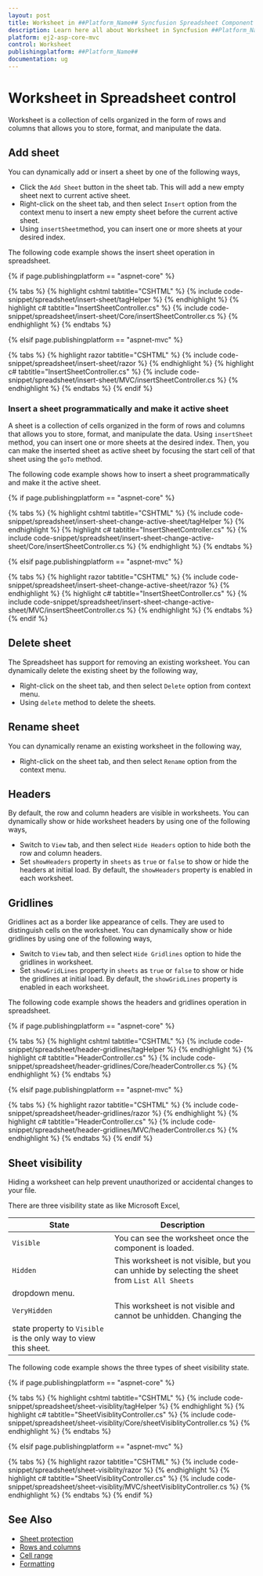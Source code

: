 ```yaml
---
layout: post
title: Worksheet in ##Platform_Name## Syncfusion Spreadsheet Component
description: Learn here all about Worksheet in Syncfusion ##Platform_Name## Spreadsheet component of Syncfusion Essential JS 2 and more.
platform: ej2-asp-core-mvc
control: Worksheet
publishingplatform: ##Platform_Name##
documentation: ug
---
```



# Worksheet in Spreadsheet control

Worksheet is a collection of cells organized in the form of rows and columns that allows you to store, format, and manipulate the data.

## Add sheet

You can dynamically add or insert a sheet by one of the following ways,

* Click the `Add Sheet` button in the sheet tab. This will add a new empty sheet next to current active sheet.
* Right-click on the sheet tab, and then select `Insert` option from the context menu to insert a new empty sheet before the current active sheet.
* Using `insertSheet`method, you can insert one or more sheets at your desired index.

The following code example shows the insert sheet operation in spreadsheet.

{% if page.publishingplatform == "aspnet-core" %}

{% tabs %}
{% highlight cshtml tabtitle="CSHTML" %}
{% include code-snippet/spreadsheet/insert-sheet/tagHelper %}
{% endhighlight %}
{% highlight c# tabtitle="InsertSheetController.cs" %}
{% include code-snippet/spreadsheet/insert-sheet/Core/insertSheetController.cs %}
{% endhighlight %}
{% endtabs %}

{% elsif page.publishingplatform == "aspnet-mvc" %}

{% tabs %}
{% highlight razor tabtitle="CSHTML" %}
{% include code-snippet/spreadsheet/insert-sheet/razor %}
{% endhighlight %}
{% highlight c# tabtitle="InsertSheetController.cs" %}
{% include code-snippet/spreadsheet/insert-sheet/MVC/insertSheetController.cs %}
{% endhighlight %}
{% endtabs %}
{% endif %}

### Insert a sheet programmatically and make it active sheet

A sheet is a collection of cells organized in the form of rows and columns that allows you to store, format, and manipulate the data. Using `insertSheet` method, you can insert one or more sheets at the desired index. Then, you can make the inserted sheet as active sheet by focusing the start cell of that sheet using the `goTo` method.

The following code example shows how to insert a sheet programmatically and make it the active sheet.

{% if page.publishingplatform == "aspnet-core" %}

{% tabs %}
{% highlight cshtml tabtitle="CSHTML" %}
{% include code-snippet/spreadsheet/insert-sheet-change-active-sheet/tagHelper %}
{% endhighlight %}
{% highlight c# tabtitle="InsertSheetController.cs" %}
{% include code-snippet/spreadsheet/insert-sheet-change-active-sheet/Core/insertSheetController.cs %}
{% endhighlight %}
{% endtabs %}

{% elsif page.publishingplatform == "aspnet-mvc" %}

{% tabs %}
{% highlight razor tabtitle="CSHTML" %}
{% include code-snippet/spreadsheet/insert-sheet-change-active-sheet/razor %}
{% endhighlight %}
{% highlight c# tabtitle="InsertSheetController.cs" %}
{% include code-snippet/spreadsheet/insert-sheet-change-active-sheet/MVC/insertSheetController.cs %}
{% endhighlight %}
{% endtabs %}
{% endif %}


## Delete sheet

The Spreadsheet has support for removing an existing worksheet. You can dynamically delete the existing sheet by the following way,

* Right-click on the sheet tab, and then select `Delete` option from context menu.
* Using `delete` method to delete the sheets.

## Rename sheet

You can dynamically rename an existing worksheet in the following way,

* Right-click on the sheet tab, and then select `Rename` option from the context menu.

## Headers

By default, the row and column headers are visible in worksheets. You can dynamically show or hide worksheet headers by using one of the following ways,

* Switch to `View` tab, and then select `Hide Headers` option to hide both the row and column headers.
* Set `showHeaders` property in `sheets` as `true` or `false` to show or hide the headers at initial load. By default, the `showHeaders` property is enabled in each worksheet.

## Gridlines

Gridlines act as a border like appearance of cells. They are used to distinguish cells on the worksheet. You can dynamically show or hide gridlines by using one of the following ways,

* Switch to `View` tab, and then select `Hide Gridlines` option to hide the gridlines in worksheet.
* Set `showGridLines` property in `sheets` as `true` or `false` to show or hide the gridlines at initial load. By default, the `showGridLines` property is enabled in each worksheet.

The following code example shows the headers and gridlines operation in spreadsheet.

{% if page.publishingplatform == "aspnet-core" %}

{% tabs %}
{% highlight cshtml tabtitle="CSHTML" %}
{% include code-snippet/spreadsheet/header-gridlines/tagHelper %}
{% endhighlight %}
{% highlight c# tabtitle="HeaderController.cs" %}
{% include code-snippet/spreadsheet/header-gridlines/Core/headerController.cs %}
{% endhighlight %}
{% endtabs %}

{% elsif page.publishingplatform == "aspnet-mvc" %}

{% tabs %}
{% highlight razor tabtitle="CSHTML" %}
{% include code-snippet/spreadsheet/header-gridlines/razor %}
{% endhighlight %}
{% highlight c# tabtitle="HeaderController.cs" %}
{% include code-snippet/spreadsheet/header-gridlines/MVC/headerController.cs %}
{% endhighlight %}
{% endtabs %}
{% endif %}

## Sheet visibility

Hiding a worksheet can help prevent unauthorized or accidental changes to your file.

There are three visibility state as like Microsoft Excel,

| State | Description |
|-------|---------|
| `Visible` | You can see the worksheet once the component is loaded. |
| `Hidden` | This worksheet is not visible, but you can unhide by selecting the sheet from `List All Sheets`
dropdown menu. |
| `VeryHidden` | This worksheet is not visible and cannot be unhidden. Changing the
state property to `Visible` is the only way to view this sheet. |

The following code example shows the three types of sheet visibility state.

{% if page.publishingplatform == "aspnet-core" %}

{% tabs %}
{% highlight cshtml tabtitle="CSHTML" %}
{% include code-snippet/spreadsheet/sheet-visiblity/tagHelper %}
{% endhighlight %}
{% highlight c# tabtitle="SheetVisiblityController.cs" %}
{% include code-snippet/spreadsheet/sheet-visiblity/Core/sheetVisiblityController.cs %}
{% endhighlight %}
{% endtabs %}

{% elsif page.publishingplatform == "aspnet-mvc" %}

{% tabs %}
{% highlight razor tabtitle="CSHTML" %}
{% include code-snippet/spreadsheet/sheet-visiblity/razor %}
{% endhighlight %}
{% highlight c# tabtitle="SheetVisiblityController.cs" %}
{% include code-snippet/spreadsheet/sheet-visiblity/MVC/sheetVisiblityController.cs %}
{% endhighlight %}
{% endtabs %}
{% endif %}



## See Also

* [Sheet protection](./protect-sheet)
* [Rows and columns](./rows-and-columns)
* [Cell range](./cell-range)
* [Formatting](./formatting)
